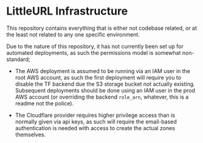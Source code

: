 # LittleURL Infrastructure

This repository contains everything that is either not codebase related, or at the least not related to any one specific environment.

Due to the nature of this repository, it has not currently been set up for automated deployments, as such the permissions
model is somewhat non-standard;

- The AWS deployment is assumed to be running via an IAM user in the root AWS account, as such the first deployment will
  require you to disable the TF backend due the S3 storage bucket not actually existing. Subsequent deployments should be
  done using an IAM user in the prod AWS account (or overriding the backend `role_arn`, whatever, this is a readme not the police).

- The Cloudflare provider requires higher privilege access than is normally given via api keys, as such will require the
  email-based authentication is needed with access to create the actual zones themselves.
